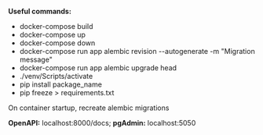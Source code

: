 **Useful commands:**
- docker-compose build
- docker-compose up
- docker-compose down
- docker-compose run app alembic revision --autogenerate -m "Migration message"
- docker-compose run app alembic upgrade head
- ./venv/Scripts/activate
- pip install package_name
- pip freeze > requirements.txt

On container startup, recreate alembic migrations

**OpenAPI:** localhost:8000/docs;
**pgAdmin:** localhost:5050